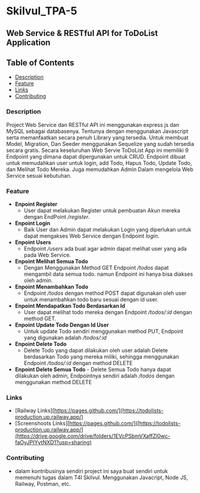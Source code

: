 ﻿# Skilvul_TPA-5
## Web Service & RESTful API for ToDoList Application

## Table of Contents

- [Description](#Description)
- [Feature](#Feature)
- [Links](#Links)
- [Contributing](#contributing)

### Description
Project Web Service dan RESTful API ini menggunakan express js dan MySQL sebagai databasenya. Tentunya dengan menggunakan Javascript serta memanfaatkan secara penuh Library yang tersedia. Untuk membuat Model, Migration, Dan Seeder menggunakan Sequelize yang sudah tersedia secara gratis. Secara keseluruhan Web Servie ToDoList App ini memiliki 9 Endpoint yang dimana dapat dipergunakan untuk CRUD. Endpoint dibuat untuk memudahkan user untuk login, add Todo, Hapus Todo, Update Todo, dan Melihat Todo Mereka. Juga memudahkan Admin Dalam mengelola Web Service sesuai kebutuhan.

### Feature
 - **Enpoint Register**
      - User dapat melakukan Register untuk pembuatan Akun mereka dengan EndPoint _/register_.
 - **Enpoint Login**
      - Baik User dan Admin dapat melakukan Login yang diperlukan untuk dapat mengakses Web Service dengan Endpoint _login_.
 - **Enpoint Users**
      - Endpoint _/users_ ada buat agar admin dapat melihat user yang ada pada Web Service.
 - **Enpoint Melihat Semua Todo**
      - Dengan Menggunakan Method GET Endpoint _/todos_ dapat mengambil data semua todo. namun Endpoint ini hanya bisa diakses oleh admin.
 - **Enpoint Menambahkan Todo**
      - Endpoint _/todos_ dengan method POST dapat digunakan oleh user untuk menambahkan todo baru sesuai dengan id user.
 - **Enpoint Mendapatkan Todo Berdasarkan Id**
      - User dapat melihat todo mereka dengan Endpoint _/todos/:id_ dengan method GET.
 - **Enpoint Update Todo Dengan Id User**
      - Untuk update Todo sendiri menggunakan method PUT, Endpoint yang digunakan adalah _/todos/:id_
 - **Enpoint Delete Todo**
      - Delete Todo yang dapat dilakukan oleh user adalah Delete berdasarkan Todo yang mereka miliki, sehingga menggunakan Endpoint _/todos/:id_ dengan method DELETE
- **Enpoint Delete Semua Todo**
      - Delete Semua Todo hanya dapat dilakukan oleh admin, Endpointnya sendiri adalah _/todos_ dengan menggunakan method DELETE
      
### Links
 - [Railway Links][https://pages.github.com/](https://todolists-production.up.railway.app/)
 - [Screenshoots Links][https://pages.github.com/]([https://todolists-production.up.railway.app/](https://drive.google.com/drive/folders/1EVcPSbmVXaffZl0wc-faOyJPIYytNXD1?usp=sharing)

### Contributing
 - dalam kontribusinya sendiri project ini saya buat sendiri untuk memenuhi tugas dalam T4I Skilvul. Menggunakan Javacript, Node JS, Railway, Postman, etc.

